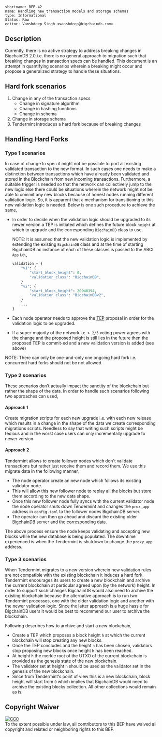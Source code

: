 ```
shortname: BEP-42
name: Handling new transaction models and storage schemas
type: Informational
Status: Raw
editor: Vanshdeep Singh <vanshdeep@bigchaindb.com>
```

## Description

Currently, there is no active strategy to address breaking changes in BigchainDB 2.0 i.e. there is no general approach to migration such that breaking changes in transaction specs can be handled. This document is an attempt in quantifying scenarios wherein a breaking might occur and propose a generalized strategy to handle these situations.


## Hard fork scenarios
1. Change in any of the transaction specs
    - Change in signature algorithm
    - Change in hashing functions
    - Change in schema
2. Change in storage schema
3. Tendermint introduces a hard fork because of breaking changes


## Handling Hard Forks

### Type 1 scenarios
In case of change to spec it might not be possible to port all existing validated transaction to the new format. In such cases one needs to make a distinction between transactions which have already been validated and stored in the Blockchain from new incoming transactions. Furthermore, a suitable trigger is needed so that the network can collectively jump to the new logic else there could be situations wherein the network might not be able to commit any new blocks because of honest nodes running different validation logic. So, it is apparent that a mechanism for transitioning to this new validation logic is needed. Below is one such procedure to achieve the same,

- In order to decide when the validation logic should be upgraded to its newer version a TEP is initiated which defines the future block `height` at which to upgrade and the corresponding `BigchainDB` class to use.

   NOTE: It is assumed that the new validation logic is implemented by extending the existing `BigchainDB` class and at the time of starting BigchainDB an instance of each of these classes is passed to the ABCI `App` i.e.,
   ```python
   validation = {
       "v1": {
           "start_block_height": 0,
           "validation_class": "BigchainDB",
       }
       "v2": {
           "start_block_height": 20940394,
           "validation_class": "BigchainDBv2",
       }
       ...
   }
   ```

- Each node operator needs to approve the [TEP](https://github.com/bigchaindb/BEPs/pull/44) proposal in order for the validation logic to be upgraded.

- If a super-majority of the network i.e. `> 2/3` voting power agrees with the change and the proposed height is still lies in the future then the proposed TEP is commit-ed and a new validation version is added (see above)

NOTE: There can only be one-and-only one ongoing hard fork i.e. concurrent hard forks should not be not allowed.


### Type 2 scenarios

These scenarios don't actually impact the sanctity of the blockchain but rather the shape of the data. In order to handle such scenarios following two approaches can used,

#### Approach 1

Create migration scripts for each new upgrade i.e. with each new release which results in a change in the shape of the data we create corresponding migrations scripts. Needless to say that writing such scripts might be tedious and in the worst case users can only incrementally upgrade to newer version

#### Approach 2

Tendermint allows to create follower nodes which don't validate transactions but rather just receive them and record them. We use this migrate data in the following manner,

- The node operator create an new node which follows its existing validator node. 
- This will allow this new follower node to replay all the blocks but store them according to the new data shape. 
- Once this new follower node fully syncs with the current validator node the node operator shuts down Tendermint and changes the `prox_app` address in `config.toml` to the follower nodes BigchainDB server.
- The operator can then go ahead and discard the existing older BigchainDB server and the corresponding data.

The above process ensure the node keeps validating and accepting new blocks while the new database is being populated. The downtime experienced is when the Tendermint is shutdown to change the `proxy_app` address.


### Type 3 scenarios
When Tendermint migrates to a new version wherein new validation rules are not compatible with the existing blockchain it induces a hard fork. Tendermint encourages its users to create a new blockchain and archive the current blockchain at particular agreed upon (by the network) height. In order to support such changes BigchainDB would also need to archive the existing blockchain because the alternative approach is to run two Tendermint processes, one with the older validation logic and another with the newer validation logic. Since the latter approach is a huge hassle for BigchainDB users it would be best to recommend our user to archive the blockchain.

Following describes how to archive and start a new blockchain,
- Create a TEP which proposes a block height `h` at which the current blockchain will stop creating any new blocks.
- Once the TEP concludes and the height `h` has been chosen, validators stop proposing new blocks once height `h` has been reached.
- At height `h` the merkle root of the UTXO of the current blockchain is provided as the genesis state of the new blockchain.
- The validator set at height `h` should be used as the validator set in the genesis of the new blockchain.
- Since from Tendermint's point of view this is a new blockchain, block height will start from `0` which implies that BigchainDB would need to archive the existing blocks collection. All other collections would remain as is.


## Copyright Waiver

<p xmlns:dct="http://purl.org/dc/terms/">
  <a rel="license"
     href="http://creativecommons.org/publicdomain/zero/1.0/">
    <img src="http://i.creativecommons.org/p/zero/1.0/88x31.png" style="border-style: none;" alt="CC0" />
  </a>
  <br />
  To the extent possible under law, all contributors to this BEP
  have waived all copyright and related or neighboring rights to this BEP.
</p>

